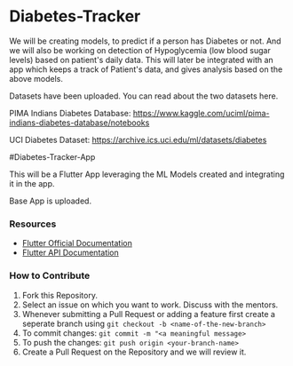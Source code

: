 # Diabetes-Tracker

We will be creating models, to predict if a person has Diabetes or not. 
And we will also be working on detection of Hypoglycemia (low blood sugar levels) based on patient's daily data.
This will later be integrated with an app which keeps a track of Patient's data, and gives analysis based on the above models.

Datasets have been uploaded.
You can read about the two datasets here.

PIMA Indians Diabetes Database: https://www.kaggle.com/uciml/pima-indians-diabetes-database/notebooks

UCI Diabetes Dataset: https://archive.ics.uci.edu/ml/datasets/diabetes

#Diabetes-Tracker-App

This will be a Flutter App leveraging the ML Models created and integrating it in the app.

Base App is uploaded.

### Resources

- [Flutter Official Documentation](https://flutter.dev/docs)
- [Flutter API Documentation](https://api.flutter.dev/)

### How to Contribute

 1. Fork this Repository.
 2. Select an issue on which you want to work. Discuss with the mentors.
 3. Whenever submitting a Pull Request or adding a feature first create a seperate branch using
    `git checkout -b <name-of-the-new-branch>`
 4. To commit changes:
    `git commit -m "<a meaningful message>`
 5. To push the changes:
    `git push origin <your-branch-name>`
 6. Create a Pull Request on the Repository and we will review it.

